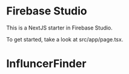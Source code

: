 # Firebase Studio

This is a NextJS starter in Firebase Studio.

To get started, take a look at src/app/page.tsx.
# InfluncerFinder
